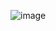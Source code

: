![image](https://user-images.githubusercontent.com/79600536/139142366-b7318314-3987-4133-9e80-3fea93a94481.png)
